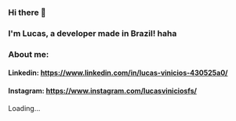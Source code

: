 ### Hi there 👋

### I'm Lucas, a developer made in Brazil! haha

### About me:
#### Linkedin: https://www.linkedin.com/in/lucas-vinicios-430525a0/
#### Instagram: https://www.instagram.com/lucasviniciosfs/

Loading...
<!--
**lucasviniciosfs/lucasviniciosfs** is a ✨ _special_ ✨ repository because its `README.md` (this file) appears on your GitHub profile.

Here are some ideas to get you started:

- 🔭 I’m currently working on ...
- 🌱 I’m currently learning ...
- 👯 I’m looking to collaborate on ...
- 🤔 I’m looking for help with ...
- 💬 Ask me about ...
- 📫 How to reach me: ...
- 😄 Pronouns: ...
- ⚡ Fun fact: ...
-->

